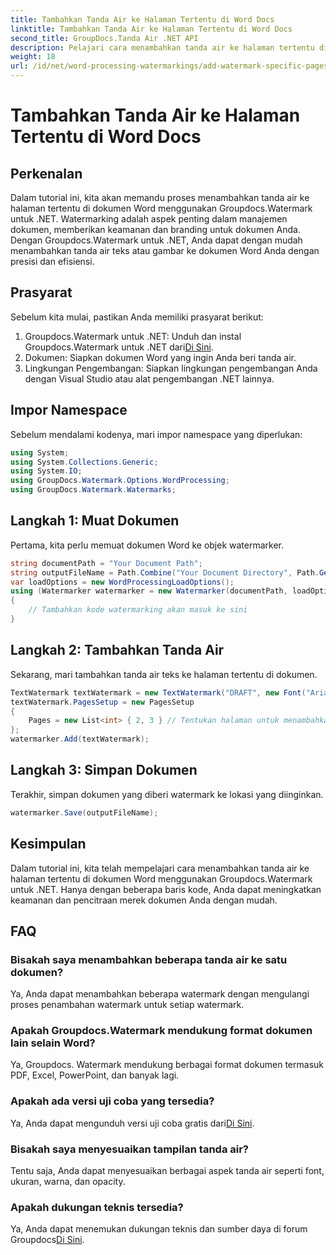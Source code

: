 ```yaml
---
title: Tambahkan Tanda Air ke Halaman Tertentu di Word Docs
linktitle: Tambahkan Tanda Air ke Halaman Tertentu di Word Docs
second_title: GroupDocs.Tanda Air .NET API
description: Pelajari cara menambahkan tanda air ke halaman tertentu di dokumen Word dengan mudah menggunakan Groupdocs untuk .NET. Meningkatkan keamanan dan branding dokumen.
weight: 18
url: /id/net/word-processing-watermarkings/add-watermark-specific-pages-word-docs/
---
```


# Tambahkan Tanda Air ke Halaman Tertentu di Word Docs

## Perkenalan
Dalam tutorial ini, kita akan memandu proses menambahkan tanda air ke halaman tertentu di dokumen Word menggunakan Groupdocs.Watermark untuk .NET. Watermarking adalah aspek penting dalam manajemen dokumen, memberikan keamanan dan branding untuk dokumen Anda. Dengan Groupdocs.Watermark untuk .NET, Anda dapat dengan mudah menambahkan tanda air teks atau gambar ke dokumen Word Anda dengan presisi dan efisiensi.
## Prasyarat
Sebelum kita mulai, pastikan Anda memiliki prasyarat berikut:
1.  Groupdocs.Watermark untuk .NET: Unduh dan instal Groupdocs.Watermark untuk .NET dari[Di Sini](https://releases.groupdocs.com/Watermark/net/).
2. Dokumen: Siapkan dokumen Word yang ingin Anda beri tanda air.
3. Lingkungan Pengembangan: Siapkan lingkungan pengembangan Anda dengan Visual Studio atau alat pengembangan .NET lainnya.

## Impor Namespace
Sebelum mendalami kodenya, mari impor namespace yang diperlukan:
```csharp
using System;
using System.Collections.Generic;
using System.IO;
using GroupDocs.Watermark.Options.WordProcessing;
using GroupDocs.Watermark.Watermarks;
```
## Langkah 1: Muat Dokumen
Pertama, kita perlu memuat dokumen Word ke objek watermarker.
```csharp
string documentPath = "Your Document Path";
string outputFileName = Path.Combine("Your Document Directory", Path.GetFileName(documentPath));
var loadOptions = new WordProcessingLoadOptions();
using (Watermarker watermarker = new Watermarker(documentPath, loadOptions))
{
    // Tambahkan kode watermarking akan masuk ke sini
}
```
## Langkah 2: Tambahkan Tanda Air
Sekarang, mari tambahkan tanda air teks ke halaman tertentu di dokumen.
```csharp
TextWatermark textWatermark = new TextWatermark("DRAFT", new Font("Arial", 42));
textWatermark.PagesSetup = new PagesSetup
{
    Pages = new List<int> { 2, 3 } // Tentukan halaman untuk menambahkan tanda air
};
watermarker.Add(textWatermark);
```
## Langkah 3: Simpan Dokumen
Terakhir, simpan dokumen yang diberi watermark ke lokasi yang diinginkan.
```csharp
watermarker.Save(outputFileName);
```

## Kesimpulan
Dalam tutorial ini, kita telah mempelajari cara menambahkan tanda air ke halaman tertentu di dokumen Word menggunakan Groupdocs.Watermark untuk .NET. Hanya dengan beberapa baris kode, Anda dapat meningkatkan keamanan dan pencitraan merek dokumen Anda dengan mudah.
## FAQ
### Bisakah saya menambahkan beberapa tanda air ke satu dokumen?
Ya, Anda dapat menambahkan beberapa watermark dengan mengulangi proses penambahan watermark untuk setiap watermark.
### Apakah Groupdocs.Watermark mendukung format dokumen lain selain Word?
Ya, Groupdocs. Watermark mendukung berbagai format dokumen termasuk PDF, Excel, PowerPoint, dan banyak lagi.
### Apakah ada versi uji coba yang tersedia?
 Ya, Anda dapat mengunduh versi uji coba gratis dari[Di Sini](https://releases.groupdocs.com/).
### Bisakah saya menyesuaikan tampilan tanda air?
Tentu saja, Anda dapat menyesuaikan berbagai aspek tanda air seperti font, ukuran, warna, dan opacity.
### Apakah dukungan teknis tersedia?
 Ya, Anda dapat menemukan dukungan teknis dan sumber daya di forum Groupdocs[Di Sini](https://forum.groupdocs.com/c/watermark/19).